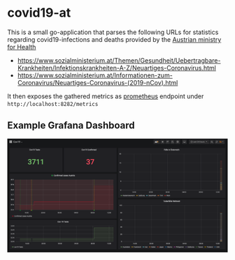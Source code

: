 # covid19-at

This is a small go-application that parses the following URLs for statistics regarding covid19-infections and deaths
provided by the [Austrian ministry for Health](https://www.sozialministerium.at/public.html)

- https://www.sozialministerium.at/Themen/Gesundheit/Uebertragbare-Krankheiten/Infektionskrankheiten-A-Z/Neuartiges-Coronavirus.html
- https://www.sozialministerium.at/Informationen-zum-Coronavirus/Neuartiges-Coronavirus-(2019-nCov).html

It then exposes the gathered metrics as [prometheus](https://prometheus.io/) endpoint under `http://localhost:8282/metrics`

## Example Grafana Dashboard
![](screenshots/grafana.png)